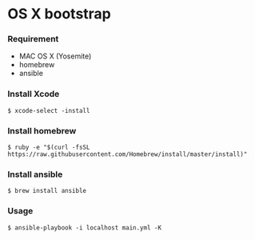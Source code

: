 # OS X bootstrap

### Requirement

* MAC OS X (Yosemite)
* homebrew
* ansible

### Install Xcode

```
$ xcode-select -install
```

### Install homebrew

```
$ ruby -e "$(curl -fsSL https://raw.githubusercontent.com/Homebrew/install/master/install)"
```

### Install ansible

```
$ brew install ansible
```

### Usage

```
$ ansible-playbook -i localhost main.yml -K
```
